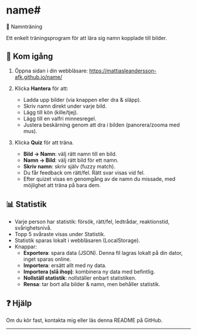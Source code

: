 # name# 

📸 Namnträning

Ett enkelt träningsprogram för att lära sig namn kopplade till bilder.

## 🚀 Kom igång
1. Öppna sidan i din webbläsare: https://mattiasleandersson-afk.github.io/name/

2. Klicka **Hantera** för att:
   - Ladda upp bilder (via knappen eller dra & släpp).
   - Skriv namn direkt under varje bild.
   - Lägg till kön (kille/tjej).
   - Lägg till en valfri minnesregel.
   - Justera beskärning genom att dra i bilden (panorera/zooma med mus).

3. Klicka **Quiz** för att träna.
   - **Bild → Namn**: välj rätt namn till en bild.
   - **Namn → Bild**: välj rätt bild för ett namn.
   - **Skriv namn**: skriv själv (fuzzy match).
   - Du får feedback om rätt/fel. Rätt svar visas vid fel.
   - Efter quizet visas en genomgång av de namn du missade, med möjlighet att träna på bara dem.

## 📊 Statistik
- Varje person har statistik: försök, rätt/fel, ledtrådar, reaktionstid, svårighetsnivå.
- Topp 5 svåraste visas under Statistik.
- Statistik sparas lokalt i webbläsaren (LocalStorage).
- Knappar:
  - **Exportera**: spara data (JSON). Denna fil lagras lokalt på din dator, inget sparas online.
  - **Importera**: ersätt allt med ny data.
  - **Importera (slå ihop)**: kombinera ny data med befintlig.
  - **Nollställ statistik**: nollställer enbart statistiken.
  - **Rensa**: tar bort alla bilder & namn, men behåller statistik.

## ❓ Hjälp
Om du kör fast, kontakta mig eller läs denna README på GitHub.

---
